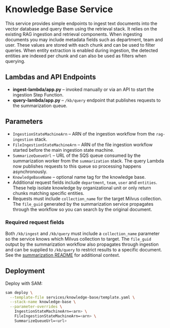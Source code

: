 # Knowledge Base Service

This service provides simple endpoints to ingest text documents into the vector
database and query them using the retrieval stack. It relies on the existing
RAG ingestion and retrieval components. When ingesting documents you may include
 metadata fields such as department, team and user. These values are stored with
 each chunk and can be used to filter queries. When entity extraction is enabled
 during ingestion, the detected entities are indexed per chunk and can also be
 used as filters when querying.

## Lambdas and API Endpoints

- **ingest-lambda/app.py** – invoked manually or via an API to start the
  ingestion Step Function.
- **query-lambda/app.py** – `/kb/query` endpoint that publishes requests to the summarization queue.

## Parameters

- `IngestionStateMachineArn` – ARN of the ingestion workflow from the
  `rag-ingestion` stack.
- `FileIngestionStateMachineArn` – ARN of the file ingestion workflow
  started before the main ingestion state machine.
- `SummarizeQueueUrl` – URL of the SQS queue consumed by the summarization worker from the `summarization` stack.
The query Lambda now publishes requests to this queue so processing happens asynchronously.
 - `KnowledgeBaseName` – optional name tag for the knowledge base.
 - Additional request fields include `department`, `team`, `user` and
   `entities`. These help isolate knowledge by organizational unit or only return
   chunks matching specific entities.
- Requests must include `collection_name` for the target Milvus collection. The `file_guid` generated by the summarization service propagates through the workflow so you can search by the original document.

### Required request fields

Both `/kb/ingest` and `/kb/query` must include a `collection_name` parameter so the service knows which Milvus collection to target. The `file_guid` output by the summarization workflow also propagates through ingestion and can be supplied to `/kb/query` to restrict results to a specific document. See the [summarization README](../summarization/README.md#file_guid) for additional context.

## Deployment

Deploy with SAM:

```bash
sam deploy \
  --template-file services/knowledge-base/template.yaml \
  --stack-name knowledge-base \
  --parameter-overrides \
    IngestionStateMachineArn=<arn> \
    FileIngestionStateMachineArn=<arn> \
    SummarizeQueueUrl=<url>
```
